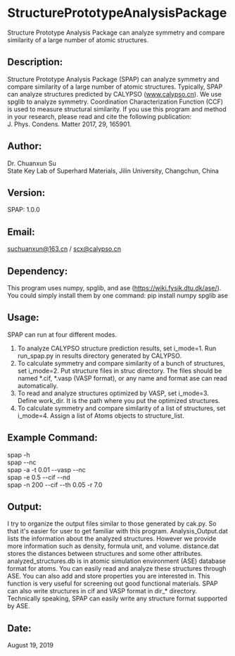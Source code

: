 # StructurePrototypeAnalysisPackage
Structure Prototype Analysis Package can analyze symmetry and compare similarity of a large number of atomic structures.

## Description:
Structure Prototype Analysis Package (SPAP) can analyze symmetry and compare similarity of a large number of atomic structures. Typically, SPAP can analyze structures predicted by CALYPSO (www.calypso.cn). We use spglib to analyze symmetry. Coordination Characterization Function (CCF) is used to measure structural similarity. If you use this program and method in your research, please read and cite the following publication:  
J. Phys. Condens. Matter 2017, 29, 165901.

## Author:
Dr. Chuanxun Su  
State Key Lab of Superhard Materials, Jilin University, Changchun, China

## Version:
SPAP: 1.0.0

## Email:
suchuanxun@163.cn / scx@calypso.cn

## Dependency:
This program uses numpy, spglib, and ase (https://wiki.fysik.dtu.dk/ase/). You could simply install them by one command: pip install numpy spglib ase

## Usage:
SPAP can run at four different modes.
1.  To analyze CALYPSO structure prediction results, set i_mode=1. Run run_spap.py
    in results directory generated by CALYPSO.
2.  To calculate symmetry and compare similarity of a bunch of structures, set
    i_mode=2. Put structure files in struc directory. The files should be
    named *.cif, *.vasp (VASP format), or any name and format ase can read
    automatically.
3.  To read and analyze structures optimized by VASP, set i_mode=3. Define
    work_dir. It is the path where you put the optimized structures.
4.  To calculate symmetry and compare similarity of a list of structures, set
    i_mode=4. Assign a list of Atoms objects to structure_list.  
  
## Example Command:
spap -h  
spap --nc  
spap -a -t 0.01 --vasp --nc   
spap -e 0.5 --cif --nd  
spap -n 200 --cif --th 0.05 -r 7.0

## Output:
I try to organize the output files similar to those generated by cak.py. So 
that it's easier for user to get familiar with this program. 
Analysis_Output.dat lists the information about the analyzed structures. 
However we provide more information such as density, formula unit, and 
volume. distance.dat stores the distances between structures and some other 
attributes. analyzed_structures.db is in atomic simulation environment (ASE) 
database format for atoms. You can easily read and analyze these structures 
through ASE. You can also add and store properties you are interested in. 
This function is very useful for screening out good functional materials. 
SPAP can also write structures in cif and VASP format in dir_* directory. 
Technically speaking, SPAP can easily write any structure format supported by 
ASE.  

## Date:
August 19, 2019
